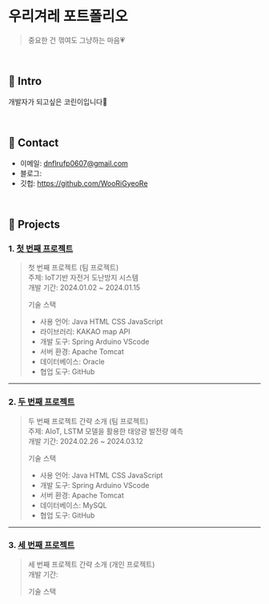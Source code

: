 # 우리겨레 포트폴리오
>중요한 건 꺾여도 그냥하는 마음💗
</br>

## :pushpin: Intro
개발자가 되고싶은 코린이입니다🙂

</br>

## :pushpin: Contact
- 이메일: dnflrufp0607@gmail.com
- 블로그: 
- 깃헙: https://github.com/WooRiGyeoRe

</br>

## :pushpin: Projects
### 1. [첫 번째 프로젝트](https://github.com/2023-SMHRD-KDT-IOT-4/Repo)
>첫 번째 프로젝트 (팀 프로젝트)  
>주제: IoT기반 자전거 도난방지 시스템  
>개발 기간: 2024.01.02 ~ 2024.01.15  
>  
>기술 스택
>- 사용 언어: Java HTML CSS JavaScript
>- 라이브러리: KAKAO map API
>- 개발 도구: Spring Arduino VScode
>- 서버 환경: Apache Tomcat
>- 데이터베이스: Oracle
>- 협업 도구: GitHub

---

### 2. [두 번째 프로젝트](https://github.com/2023-SMHRD-KDT-IOT-4/renewen)
>두 번째 프로젝트 간략 소개 (팀 프로젝트)  
>주제: AIoT, LSTM 모델을 활용한 태양광 발전량 예측  
>개발 기간: 2024.02.26 ~ 2024.03.12 
>  
>기술 스택  
>- 사용 언어: Java HTML CSS JavaScript
>- 개발 도구: Spring Arduino VScode
>- 서버 환경: Apache Tomcat
>- 데이터베이스: MySQL
>- 협업 도구: GitHub

---

### 3. [세 번째 프로젝트]( )
>세 번째 프로젝트 간략 소개  (개인 프로젝트)  
>개발 기간:  
>  
>기술 스택 
